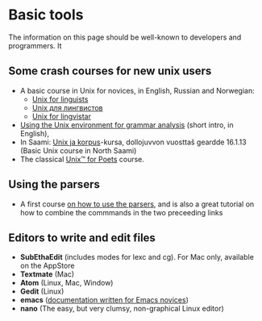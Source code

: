 Basic tools
===========
The information on this page should be well-known to developers and programmers. It 

## Some crash courses for new unix users

- A basic course in Unix for novices, in English, Russian and
    Norwegian:
    -   [Unix for linguists](UnixForLinguists.html)
    -   [Unix для лингвистов](UnixDljaLingvistov.html)
    -   [Unix for lingvistar](docu-unix-nno.html)
- [Using the Unix environment for grammar analysis](docu-unix.html)
    (short intro, in English),
- In Saami: [Unix ja korpus](unix_korpus_kursa.html)-kursa, dollojuvvon vuosttaš
    geardde 16.1.13 (Basic Unix course in North Saami)
- The classical [Unix™ for Poets](https://web.stanford.edu/class/cs124/kwc-unix-for-poets.pdf) course. 

## Using the parsers

-   A first course [on how to use the parsers](docu-sme-manual.html),
    and is also a great tutorial on how to combine the commmands in the
    two preceeding links

<!-- -->

## **Editors** to write and edit files

-   **SubEthaEdit** (includes modes for  lexc and cg). For Mac only, available on the AppStore
-   **Textmate** (Mac)
-   **Atom** (Linux, Mac, Window)
-   **Gedit** (Linux)
-   **emacs** ([documentation written for Emacs novices](docu-emacs.html)) 
-   **nano** (The easy, but very clumsy, non-graphical Linux editor)

